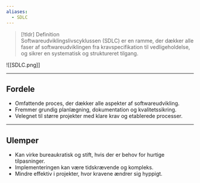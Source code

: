 ```yaml
---
aliases:
  - SDLC
---
```


>[!tldr] Definition  
> Softwareudviklingslivscyklussen (SDLC) er en ramme, der dækker alle faser af softwareudviklingen fra kravspecifikation til vedligeholdelse, og sikrer en systematisk og struktureret tilgang.

![[SDLC.png]]

---

## Fordele
- Omfattende proces, der dækker alle aspekter af softwareudvikling.
- Fremmer grundig planlægning, dokumentation og kvalitetssikring.
- Velegnet til større projekter med klare krav og etablerede processer.

---

## Ulemper
- Kan virke bureaukratisk og stift, hvis der er behov for hurtige tilpasninger.
- Implementeringen kan være tidskrævende og kompleks.
- Mindre effektiv i projekter, hvor kravene ændrer sig hyppigt.
